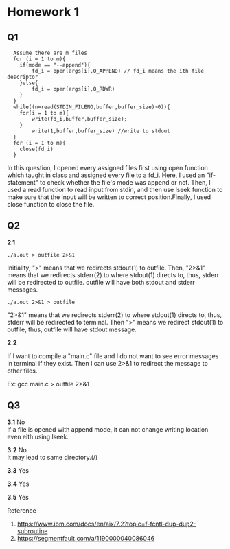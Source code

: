 # Homework 1

## Q1

```
  Assume there are m files
  for (i = 1 to m){
    if(mode == "--append"){
        fd_i = open(args[i],O_APPEND) // fd_i means the ith file descriptor
    }else{
        fd_i = open(args[i],O_RDWR)
    }
  }
  while((n=read(STDIN_FILENO,buffer,buffer_size)>0)){
    for(i = 1 to m){
        write(fd_i,buffer,buffer_size);
    }
        write(1,buffer,buffer_size) //write to stdout
  }
  for (i = 1 to m){
    close(fd_i)
  }

```

In this question, I opened every assigned files first using open function which taught in class and assigned every file to a fd_i. Here, I used an "if-statement" to check whether the file's mode was append or not.
Then, I used a read function to read input from stdin, and then use lseek function to make sure that the input will be written to correct position.Finally, I used close function to close the file.

## Q2

**2.1**

```
./a.out > outfile 2>&1
```

Initiallty, ">" means that we redirects stdout(1) to outfile. Then, "2>&1" means that we redirects stderr(2) to where stdout(1) directs to, thus, stderr will be redirected to outfile. outfile will have both stdout and stderr messages. 

```
./a.out 2>&1 > outfile
```

"2>&1" means that we redirects stderr(2) to where stdout(1) directs to, thus, stderr will be redirected to terminal. Then ">" means we redirect stdout(1) to outfile, thus, outfile will have stdout message.

**2.2**

If I want to compile a "main.c" file and I do not want to see error messages in terminal if they exist. Then I can use 2>&1 to redirect the message to other files.

Ex: gcc main.c > outfile 2>&1

## Q3

**3.1**
No  
If a file is opened with append mode, it can not change writing location even eith using lseek.

**3.2**
No  
It may lead to same directory.(/)

**3.3**
Yes

**3.4**
Yes

**3.5**
Yes

Reference

1. https://www.ibm.com/docs/en/aix/7.2?topic=f-fcntl-dup-dup2-subroutine
2. https://segmentfault.com/a/1190000040086046

